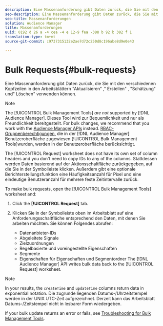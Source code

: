 ```yaml
---
description: Eine Massenanforderung gibt Daten zurück, die Sie mit den verschiedenen Kopfzeilen in den Arbeitsblättern "Aktualisieren" ," Erstellen" , "Schätzung" und" Löschen" verwenden können.
seo-description: Eine Massenanforderung gibt Daten zurück, die Sie mit den verschiedenen Kopfzeilen in den Arbeitsblättern "Aktualisieren" ," Erstellen" , "Schätzung" und" Löschen" verwenden können.
seo-title: Massenanforderungen
solution: Audience Manager
title: Massenanforderungen
uuid: 0192 d 26 a -4 cea -4 e 12-9 fea -388 b 92 b 382 f 1
translation-type: tm+mt
source-git-commit: c9737315132e2ae7d72c250d8c196abe8d9e0e43

---
```



# Bulk Requests{#bulk-requests}

Eine Massenanforderung gibt Daten zurück, die Sie mit den verschiedenen Kopfzeilen in den Arbeitsblättern "Aktualisieren" ," Erstellen" , "Schätzung" und" Löschen" verwenden können.

<!-- 

t_bulk_requests.xml

 -->

>[!NOTE]
>
>The [!UICONTROL Bulk Management Tools] *are not* supported by [!DNL Audience Manager]. Dieses Tool wird zur Bequemlichkeit und nur als Freundlichkeit bereitgestellt. For bulk changes, we recommend that you work with the [Audience Manager APIs](../../api/rest-api-main/aam-api-getting-started.md) instead. [RBAC-Gruppenberechtigungen,](../../features/administration/administration-overview.md) die in der [!DNL Audience Manager] Benutzeroberfläche zugewiesen [!UICONTROL Bulk Management Tools]wurden, werden in der Benutzeroberfläche berücksichtigt.

The [!UICONTROL Request] worksheet does not have its own set of column headers and you don't need to copy IDs to any of the columns. Stattdessen werden Daten basierend auf der Aktionsschaltfläche zurückgegeben, auf die Sie in der Symbolleiste klicken. Außerdem gibt eine optionale Berichterstellungsfunktion eine Häufigkeitsanzahl für Pixel und eine eindeutige Benutzeranzahl für mehrere feste Zeitintervalle zurück.

To make bulk requests, open the [!UICONTROL Bulk Management Tools] worksheet and:

1. Click the **[!UICONTROL Request]** tab.
2. Klicken Sie in der Symbolleiste oben im Arbeitsblatt auf eine Anforderungsschaltfläche entsprechend den Daten, mit denen Sie arbeiten möchten. Sie können Folgendes abrufen:

   * Datenanbieter-IDs
   * Abgeleitete Signale
   * Zielzuordnungen
   * Regelbasierte und voreingestellte Eigenschaften
   * Segmente
   * Eigenschaften für Eigenschaften und Segmentordner
   The [!DNL Audience Manager] API writes bulk data back to the [!UICONTROL Request] worksheet.

>[!NOTE]
>
>In your results, the `createTime` and `updateTime` columns return data in exponential notation. Die zugrunde liegenden Datums-/Uhrzeitstempel werden in der UNIX UTC-Zeit aufgezeichnet. Derzeit kann das Arbeitsblatt Datums-/Zeitstempel nicht in lesbarer Form wiedergeben.

If your bulk update returns an error or fails, see [Troubleshooting for Bulk Management Tools](../../reference/bulk-management-tools/bulk-troubleshooting.md).
